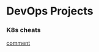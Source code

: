 # DevOps Projects


### K8s cheats

<a href="https://github.com/pragadeeshraju/devops/blob/master/kubernetes/cheatsheet.md" target="_blank">comment</a>
